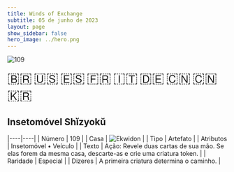 ```yaml
---
title: Winds of Exchange
subtitle: 05 de junho de 2023
layout: page
show_sidebar: false
hero_image: ../hero.png
---
```


![109](https://mastervault-storage-prod.s3.amazonaws.com/media/card_front/pt/600_109_4535e943ffc2_pt.png)

<span title="Português" style="font-size: 32px;cursor: pointer;" onclick="javascript:document.querySelector('img[alt=\'109\']').src=document.querySelector('img[alt=\'109\']').src.replace(/card_front\/[^/]+/, 'card_front/pt').replace(/_[^/.0-9]+\.png/, '_pt.png')">🇧🇷</span>
<span title="English" style="font-size: 32px;cursor: pointer;" onclick="javascript:document.querySelector('img[alt=\'109\']').src=document.querySelector('img[alt=\'109\']').src.replace(/card_front\/[^/]+/, 'card_front/en').replace(/_[^/.0-9]+\.png/, '_en.png')">🇺🇸</span>
<span title="Español" style="font-size: 32px;cursor: pointer;" onclick="javascript:document.querySelector('img[alt=\'109\']').src=document.querySelector('img[alt=\'109\']').src.replace(/card_front\/[^/]+/, 'card_front/es').replace(/_[^/.0-9]+\.png/, '_es.png')">🇪🇸</span>
<span title="Français" style="font-size: 32px;cursor: pointer;" onclick="javascript:document.querySelector('img[alt=\'109\']').src=document.querySelector('img[alt=\'109\']').src.replace(/card_front\/[^/]+/, 'card_front/fr').replace(/_[^/.0-9]+\.png/, '_fr.png')">🇫🇷</span>
<span title="Italiano" style="font-size: 32px;cursor: pointer;" onclick="javascript:document.querySelector('img[alt=\'109\']').src=document.querySelector('img[alt=\'109\']').src.replace(/card_front\/[^/]+/, 'card_front/it').replace(/_[^/.0-9]+\.png/, '_it.png')">🇮🇹</span>
<span title="Deutsche" style="font-size: 32px;cursor: pointer;" onclick="javascript:document.querySelector('img[alt=\'109\']').src=document.querySelector('img[alt=\'109\']').src.replace(/card_front\/[^/]+/, 'card_front/de').replace(/_[^/.0-9]+\.png/, '_de.png')">🇩🇪</span>
<span title="简体中文" style="font-size: 32px;cursor: pointer;" onclick="javascript:document.querySelector('img[alt=\'109\']').src=document.querySelector('img[alt=\'109\']').src.replace(/card_front\/[^/]+/, 'card_front/zh-hans').replace(/_[^/.0-9]+\.png/, '_zh-hans.png')">🇨🇳</span>
<span title="繁體中文" style="font-size: 32px;cursor: pointer;" onclick="javascript:document.querySelector('img[alt=\'109\']').src=document.querySelector('img[alt=\'109\']').src.replace(/card_front\/[^/]+/, 'card_front/zh-hant').replace(/_[^/.0-9]+\.png/, '_zh-hant.png')">🇨🇳</span>
<span title="한국어" style="font-size: 32px;cursor: pointer;" onclick="javascript:document.querySelector('img[alt=\'109\']').src=document.querySelector('img[alt=\'109\']').src.replace(/card_front\/[^/]+/, 'card_front/ko').replace(/_[^/.0-9]+\.png/, '_ko.png')">🇰🇷</span>

## Insetomóvel Shĭzyokŭ

|----|----|
| Número | 109 |
| Casa | ![Ekwidon](https://archonarcana.com/images/thumb/3/31/Ekwidon.png/25px-Ekwidon.png "Ekwidon") |
| Tipo | Artefato |
| Atributos | Insetomóvel • Veículo |
| Texto | Ação: Revele duas cartas de sua  mão. Se elas forem da mesma casa,  descarte-as e crie uma criatura token. |
| Raridade | Especial |
| Dizeres | A primeira criatura determina o caminho. |
